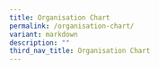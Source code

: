 ```yaml
---
title: Organisation Chart
permalink: /organisation-chart/
variant: markdown
description: ""
third_nav_title: Organisation Chart
---
```

